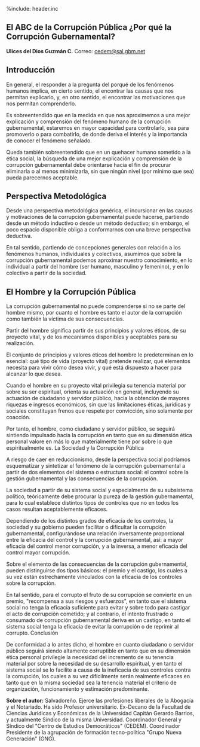 %include: header.inc

## El ABC de la Corrupción Pública ¿Por qué la Corrupción Gubernamental?

**Ulices del Dios Guzmán C.**
Correo: <cedem@sal.gbm.net>

## Introducción

En general, el responder a la pregunta del porqué de los fenómenos humanos
implica, en cierto sentido, el encontrar las causas que nos permitan explicarlo,
y, en otro sentido, el encontrar las motivaciones que nos permitan comprenderlo.

Es sobreentendido que en la medida en que nos aproximemos a una mejor
explicación y comprensión del fenómeno humano de la corrupción gubernamental,
estaremos en mayor capacidad para controlarlo, sea para promoverlo o para
combatirlo, de donde deriva el interés y la importancia de conocer el fenómeno
señalado.

Queda también sobreentendido que en un quehacer humano sometido a la ética
social, la búsqueda de una mejor explicación y comprensión de la corrupción
gubernamental debe orientarse hacia el fin de procurar eliminarla o al menos
minimizarla, sin que ningún nivel (por mínimo que sea) pueda parecernos
aceptable.

## Perspectiva Metodológica

Desde una perspectiva metodológica genérica, el incursionar en las causas y
motivaciones de la corrupción gubernamental puede hacerse, partiendo desde un
método inductivo o desde un método deductivo; sin embargo, el poco espacio
disponible obliga a conformarnos con una breve perspectiva deductiva.

En tal sentido, partiendo de concepciones generales con relación a los fenómenos
humanos, individuales y colectivos, asumimos que sobre la corrupción
gubernamental podemos aproximar nuestro conocimiento, en lo individual a partir
del hombre (ser humano, masculino y femenino), y en lo colectivo a partir de la
sociedad.

## El Hombre y la Corrupción Pública

La corrupción gubernamental no puede comprenderse si no se parte del hombre
mismo, por cuanto el hombre es tanto el autor de la corrupción como también la
víctima de sus consecuencias.

Partir del hombre significa partir de sus principios y valores éticos, de su
proyecto vital, y de los mecanismos disponibles y aceptables para su
realización.

El conjunto de principios y valores éticos del hombre le predeterminan en lo
esencial: qué tipo de vida (proyecto vital) pretende realizar, qué elementos
necesita para vivir cómo desea vivir, y qué está dispuesto a hacer para alcanzar
lo que desea.

Cuando el hombre en su proyecto vital privilegia su tenencia material por sobre
su ser espiritual, orienta su actuación en general, incluyendo su actuación de
ciudadano y servidor público, hacia la obtención de mayores riquezas e ingresos
económicos, sin que las limitaciones éticas, jurídicas y sociales constituyan
frenos que respete por convicción, sino solamente por coacción.

Por tanto, el hombre, como ciudadano y servidor público, se seguirá sintiendo
impulsado hacia la corrupción en tanto que en su dimensión ética personal valore
en más lo que materialmente tiene por sobre lo que espiritualmente es.
La Sociedad y la Corrupción Pública

A riesgo de caer en reduccionismo, desde la perspectiva social podríamos
esquematizar y sintetizar el fenómeno de la corrupción gubernamental a partir de
dos elementos del sistema o estructura social: el control sobre la gestión
gubernamental y las consecuencias de la corrupción.

La sociedad a partir de su sistema social y especialmente de su subsistema
político, teóricamente debe procurar la pureza de la gestión gubernamental, para
lo cual establece distintos tipos de controles que no en todos los casos
resultan aceptablemente eficaces.

Dependiendo de los distintos grados de eficacia de los controles, la sociedad y
su gobierno pueden facilitar o dificultar la corrupción gubernamental,
configurándose una relación inversamente proporcional entre la eficacia del
control y la corrupción gubernamental, así: a mayor eficacia del control menor
corrupción, y a la inversa, a menor eficacia del control mayor corrupción.

Sobre el elemento de las consecuencias de la corrupción gubernamental, pueden
distinguirse dos tipos básicos: el premio y el castigo, los cuales a su vez
están estrechamente vinculados con la eficacia de los controles sobre la
corrupción.

En tal sentido, para el corrupto el fruto de su corrupción se convierte en un
premio, "recompensa a sus riesgos y esfuerzos", en tanto que el sistema social
no tenga la eficacia suficiente para evitar y sobre todo para castigar el acto
de corrupción cometido; y al contrario, el intento frustrado o consumado de
corrupción gubernamental deriva en un castigo, en tanto el sistema social tenga
la eficacia de evitar la corrupción o de reprimir al corrupto.
Conclusión

De conformidad a lo antes dicho, el hombre en cuanto ciudadano o servidor
público seguirá siendo altamente corruptible en tanto que en su dimensión ética
personal privilegie la necesidad del incremento de su tenencia material por
sobre la necesidad de su desarrollo espiritual, y en tanto el sistema social se
lo facilite a causa de la ineficacia de sus controles contra la corrupción, los
cuales a su vez difícilmente serán realmente eficaces en tanto que en la misma
sociedad sea la tenencia material el criterio de organización, funcionamiento y
estimación predominante.

**Sobre el autor:** Salvadoreño. Ejerce las profesiones liberales de la Abogacía
y el Notariado. Ha sido Profesor universitario. Ex-Decano de la Facultad de
Ciencias Jurídicas y Económicas de la Universidad Capitán Gerardo Barrios, y
actualmente Síndico de la misma Universidad. Coordinador General y Síndico del
"Centro de Estudios Democráticos" (CEDEM). Coordinador Presidente de la
agrupación de formación tecno-política "Grupo Nueva Generación" (GNG). 
